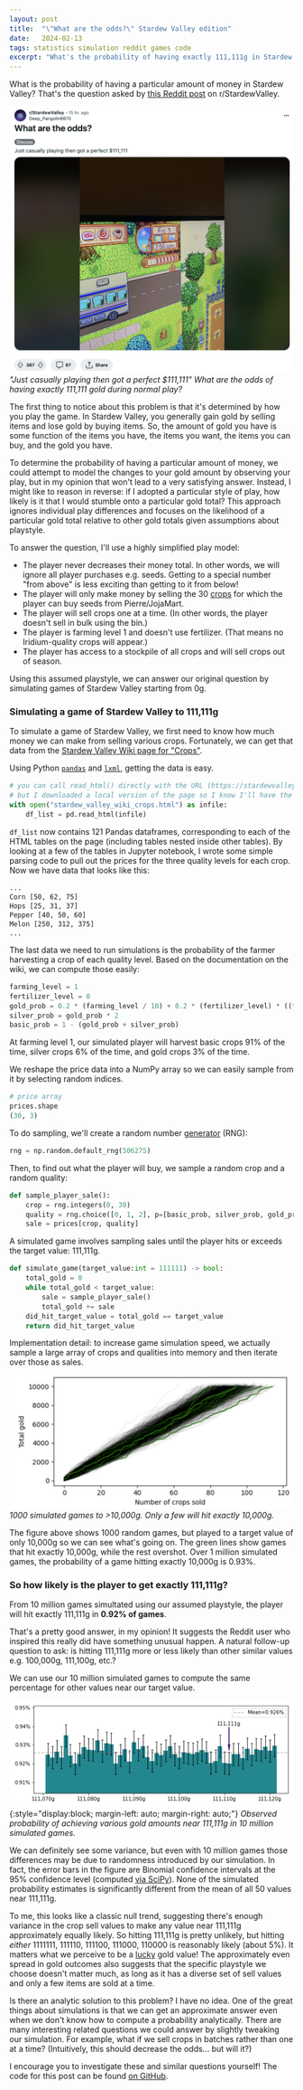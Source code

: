 ```yaml
---
layout: post
title:  "\"What are the odds?\" Stardew Valley edition"
date:   2024-02-13
tags: statistics simulation reddit games code
excerpt: "What's the probability of having exactly 111,111g in Stardew Valley?"
---
```


What is the probability of having a particular amount of money in Stardew Valley?
That's the question asked by [this Reddit post](https://reddit.com/r/StardewValley/comments/1amkxs3/what_are_the_odds/) on r/StardewValley.

![Screenshot of Reddit post (captioned in post)](/images/stardew_valley_reddit_post.png)
_"Just casually playing then got a perfect $111,111" What are the odds of having exactly 111,111 gold during normal play?_

The first thing to notice about this problem is that it's determined by how you play the game. 
In Stardew Valley, you generally gain gold by selling items and lose gold by buying items. 
So, the amount of gold you have is some function of the items you have, the items you want, the items you can buy, and the gold you have.

To determine the probability of having a particular amount of money, we could attempt to model the changes to your gold amount by observing your play, but in my opinion that won't lead to a very satisfying answer. Instead, I might like to reason in reverse: if I adopted a particular style of play, how likely is it that I would stumble onto a particular gold total? This approach ignores individual play differences and focuses on the likelihood of a particular gold total relative to other gold totals given assumptions about playstyle.

To answer the question, I'll use a highly simplified play model:
 - The player never decreases their money total. In other words, we will ignore all player purchases e.g. seeds. Getting to a special number "from above" is less exciting than getting to it from below!
 - The player will only make money by selling the 30 [crops](https://stardewvalleywiki.com/Crops) for which the player can buy seeds from Pierre/JojaMart.
 - The player will sell crops one at a time. (In other words, the player doesn't sell in bulk using the bin.)
 - The player is farming level 1 and doesn't use fertilizer. (That means no Iridium-quality crops will appear.)
 - The player has access to a stockpile of all crops and will sell crops out of season.

Using this assumed playstyle, we can answer our original question by simulating games of Stardew Valley starting from 0g.

### Simulating a game of Stardew Valley to 111,111g

To simulate a game of Stardew Valley, we first need to know how much money we can make from selling various crops.
Fortunately, we can get that data from the [Stardew Valley Wiki page for "Crops"](https://stardewvalleywiki.com/Crops).

Using Python [`pandas`](https://pandas.pydata.org/) and [`lxml`](https://lxml.de/), getting the data is easy.

```python
# you can call read_html() directly with the URL (https://stardewvalleywiki.com/Crops),
# but I downloaded a local version of the page so I know I'll have the same data if I run this later
with open("stardew_valley_wiki_crops.html") as infile:
    df_list = pd.read_html(infile)
```

`df_list` now contains 121 Pandas dataframes, corresponding to each of the HTML tables on the page (including tables nested inside other tables).
By looking at a few of the tables in Jupyter notebook, I wrote some simple parsing code to pull out the prices for the three quality levels for each crop.
Now we have data that looks like this:

```
...
Corn [50, 62, 75]
Hops [25, 31, 37]
Pepper [40, 50, 60]
Melon [250, 312, 375]
...
```

The last data we need to run simulations is the probability of the farmer harvesting a crop of each quality level.
Based on the documentation on the wiki, we can compute those easily:

```python
farming_level = 1
fertilizer_level = 0
gold_prob = 0.2 * (farming_level / 10) + 0.2 * (fertilizer_level) * ((farming_level + 2) / 12) + 0.01
silver_prob = gold_prob * 2
basic_prob = 1 - (gold_prob + silver_prob)
```

At farming level 1, our simulated player will harvest basic crops 91% of the time, silver crops 6% of the time, and gold crops 3% of the time.

We reshape the price data into a NumPy array so we can easily sample from it by selecting random indices.

```python
# price array
prices.shape
(30, 3)
```

To do sampling, we'll create a random number [generator](https://numpy.org/doc/stable/reference/random/generator.html) (RNG):

```python
rng = np.random.default_rng(506275)
```

Then, to find out what the player will buy, we sample a random crop and a random quality:

```python
def sample_player_sale():
    crop = rng.integers(0, 30)
    quality = rng.choice([0, 1, 2], p=[basic_prob, silver_prob, gold_prob])
    sale = prices[crop, quality]
```

A simulated game involves sampling sales until the player hits or exceeds the target value: 111,111g.

```python
def simulate_game(target_value:int = 111111) -> bool:
    total_gold = 0
    while total_gold < target_value:
        sale = sample_player_sale()
        total_gold += sale
    did_hit_target_value = total_gold == target_value
    return did_hit_target_value
```

Implementation detail: to increase game simulation speed, we actually sample a large array of crops and qualities into memory and then iterate over those as sales.

![10 different games to 1000g](/images/stardew_valley_different_runs.png)
_1000 simulated games to >10,000g. Only a few will hit exactly 10,000g._

The figure above shows 1000 random games, but played to a target value of only 10,000g so we can see what's going on. 
The green lines show games that hit exactly 10,000g, while the rest overshot.
Over 1 million simulated games, the probability of a game hitting exactly 10,000g is 0.93%.

### So how likely is the player to get exactly 111,111g?

From 10 million games simultated using our assumed playstyle, the player will hit exactly 111,111g in **0.92% of games**.

That's a pretty good answer, in my opinion! It suggests the Reddit user who inspired this really did have something unusual happen.
A natural follow-up question to ask: is hitting 111,111g more or less likely than other similar values e.g. 100,000g, 111,100g, etc.?

We can use our 10 million simulated games to compute the same percentage for other values near our target value.

![Probability of exact gold values 111071-111121. No gold value is statistically distinguishable from the mean.](/images/stardew_valley_various_targets.png){:style="display:block; margin-left: auto; margin-right: auto;"}
_Observed probability of achieving various gold amounts near 111,111g in 10 million simulated games._

We can definitely see some variance, but even with 10 million games those differences may be due to randomness introduced by our simulation. In fact, the error bars in the figure are Binomial confidence intervals at the 95% confidence level (computed [via SciPy](https://docs.scipy.org/doc/scipy/reference/generated/scipy.stats._result_classes.BinomTestResult.proportion_ci.html)). None of the simulated probability estimates is significantly different from the mean of all 50 values near 111,111g.

To me, this looks like a classic null trend, suggesting there's enough variance in the crop sell values to make any value near 111,111g approximately equally likely. So hitting 111,111g is pretty unlikely, but hitting _either_ 1111111, 111110, 111100, 111000, 110000 is reasonably likely (about 5%). It matters what we perceive to be a [lucky](https://iep.utm.edu/luck/) gold value! The approximately even spread in gold outcomes also suggests that the specific playstyle we choose doesn't matter much, as long as it has a diverse set of sell values and only a few items are sold at a time.

Is there an analytic solution to this problem? I have no idea. One of the great things about simulations is that we can get an approximate answer even when we don't know how to compute a probability analytically. There are many interesting related questions we could answer by slightly tweaking our simulation. For example, what if we sell crops in batches rather than one at a time? (Intuitively, this should decrease the odds... but will it?) 

I encourage you to investigate these and similar questions yourself! The code for this post can be found [on GitHub](https://github.com/levon003/levon003.github.io/blob/main/notebooks/StardewValleyCropOdds.ipynb).

